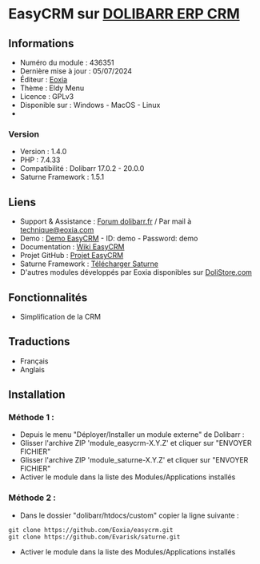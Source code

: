 # EasyCRM sur [DOLIBARR ERP CRM](https://dolibarr.org)

## Informations

- Numéro du module : 436351
- Dernière mise à jour : 05/07/2024
- Éditeur : [Eoxia](https://eoxia.com)
- Thème : Eldy Menu
- Licence : GPLv3
- Disponible sur : Windows - MacOS - Linux
- 
### Version

- Version :  1.4.0
- PHP : 7.4.33
- Compatibilité : Dolibarr 17.0.2 - 20.0.0
- Saturne Framework : 1.5.1

## Liens

- Support & Assistance : [Forum dolibarr.fr](https://dolibarr.fr) / Par mail à technique@eoxia.com
- Demo : [Demo EasyCRM](https://demodoli.digirisk.com) - ID: demo - Password: demo
- Documentation : [Wiki EasyCRM](https://wiki.dolibarr.org/index.php/Module_EasyCRM)
- Projet GitHub : [Projet EasyCRM](https://github.com/Eoxia/easycrm/projects?query=is%3Aopen)
- Saturne Framework : [Télécharger Saturne](https://dolistore.com/fr/modules/1906-Saturne.html)
- D'autres modules développés par Eoxia disponibles sur [DoliStore.com](https://dolistore.com)

## Fonctionnalités

- Simplification de la CRM

## Traductions

- Français
- Anglais

## Installation

### Méthode 1 :

- Depuis le menu "Déployer/Installer un module externe" de Dolibarr :
- Glisser l'archive ZIP 'module_easycrm-X.Y.Z' et cliquer sur "ENVOYER FICHIER"
- Glisser l'archive ZIP 'module_saturne-X.Y.Z' et cliquer sur "ENVOYER FICHIER"
- Activer le module dans la liste des Modules/Applications installés

### Méthode 2 :

- Dans le dossier "dolibarr/htdocs/custom" copier la ligne suivante :
``` 
git clone https://github.com/Eoxia/easycrm.git
git clone https://github.com/Evarisk/saturne.git
```
- Activer le module dans la liste des Modules/Applications installés
